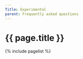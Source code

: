```yaml
---
Title: Experimental
parent: Frequently asked questions
---
```


# {{ page.title }}

{% include pagelist %}
